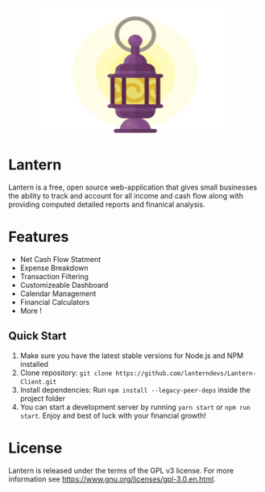 <div align="center">
    <h1>
            <img src=".github/lanternlogo.png" height="250" width="380">
    </h1>
</div>


# Lantern

Lantern is a free, open source web-application that gives small businesses the ability to track and account for all income and cash flow along with providing computed detailed reports and finanical analysis.

# Features
<ul>
  <li>Net Cash Flow Statment</li>
  <li>Expense Breakdown</li>
  <li>Transaction Filtering</li>
  <li>Customizeable Dashboard</li>
  <li>Calendar Management</li>
  <li>Financial Calculators</li>
  <li>More !</li>
</ul>  

<h2>
    Quick Start
</h2>
<ol>
    <li>Make sure you have the latest stable versions for Node.js and NPM installed</li>
    <li>Clone repository: <code>git clone https://github.com/lanterndevs/Lantern-Client.git</code></li>
    <li>Install dependencies: Run <code>npm install --legacy-peer-deps</code> inside the project folder</li>
    <li>You can start a development server by running <code>yarn start</code> or <code>npm run start</code>. Enjoy and best of luck with your financial growth!</li>
</ol>

# License
Lantern is released under the terms of the GPL v3 license. For more information see https://www.gnu.org/licenses/gpl-3.0.en.html.

